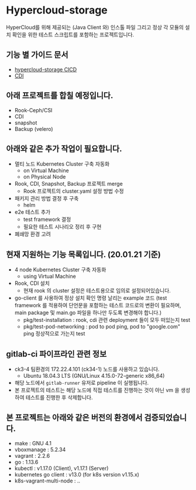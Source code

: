 # Hypercloud-storage
HyperCloud를 위해 제공되는 (Java Client 와) 인스톨 파일 그리고 정상 각 모듈의 설치 확인을 위한 테스트 스크립트를 포함하는 프로젝트입니다.

## 기능 별 가이드 문서
- [hypercloud-storage CICD](docs/cicd.md)
- [CDI](docs/cdi.md)

## 아래 프로젝트를 합칠 예정입니다.
- Rook-Ceph/CSI
- CDI
- snapshot
- Backup (velero)

## 아래와 같은 추가 작업이 필요합니다.
- 멀티 노드 Kubernetes Cluster 구축 자동화
  - on Virtual Machine
  - on Physical Node
- Rook, CDI, Snapshot, Backup 프로젝트 merge
  - Rook 프로젝트의 cluster.yaml 설정 방법 수정
- 패키지 관리 방법 결정 후 구축
  - helm
- e2e 테스트 추가
  - test framework 결정
  - 필요한 테스트 시나리오 정리 후 구현
- 폐쇄망 환경 고려

## 현재 지원하는 기능 목록입니다. (20.01.21 기준)
- 4 node Kubernetes Cluster 구축 자동화
  - using Virtual Machine
- Rook, CDI 설치
  - 현재 rook 의 cluster 설정은 테스트용으로 임의로 설정되어있습니다.
- go-client 를 사용하여 정상 설치 확인 명령 날리는 example 코드 (test framework 를 적용하여 단언문을 포함하는 테스트 코드로의 변환이 필요하며, main package 및 main.go 파일을 하나만 두도록 변경해야 합니다.)
  - pkg/test-installation : rook, cdi 관련 deployment 들이 모두 떠있는지 test
  - pkg/test-pod-networking : pod to pod ping, pod to "google.com" ping 정상적으로 가는지 test

## gitlab-ci 파이프라인 관련 정보
- ck3-4 팀환경의 172.22.4.101 (ck34-1) 노드를 사용하고 있습니다.
  - Ubuntu 18.04.3 LTS (GNU/Linux 4.15.0-72-generic x86_64)
- 해당 노드에서 `gitlab-runner` 유저로 pipeline 이 실행됩니다.
- 본 프로젝트의 테스트는 해당 노드에 직접 테스트를 진행하는 것이 아닌 vm 을 생성하여 테스트를 진행한 후 삭제합니다.

## 본 프로젝트는 아래와 같은 버전의 환경에서 검증되었습니다.
- make : GNU 4.1
- vboxmanage : 5.2.34
- vagrant : 2.2.6
- go : 1.13.6
- kubectl : v1.17.0 (Client), v1.17.1 (Server)
- kubernetes go client :  v13.0 (for k8s version v1.15.x)
- k8s-vagrant-multi-node : ..
  